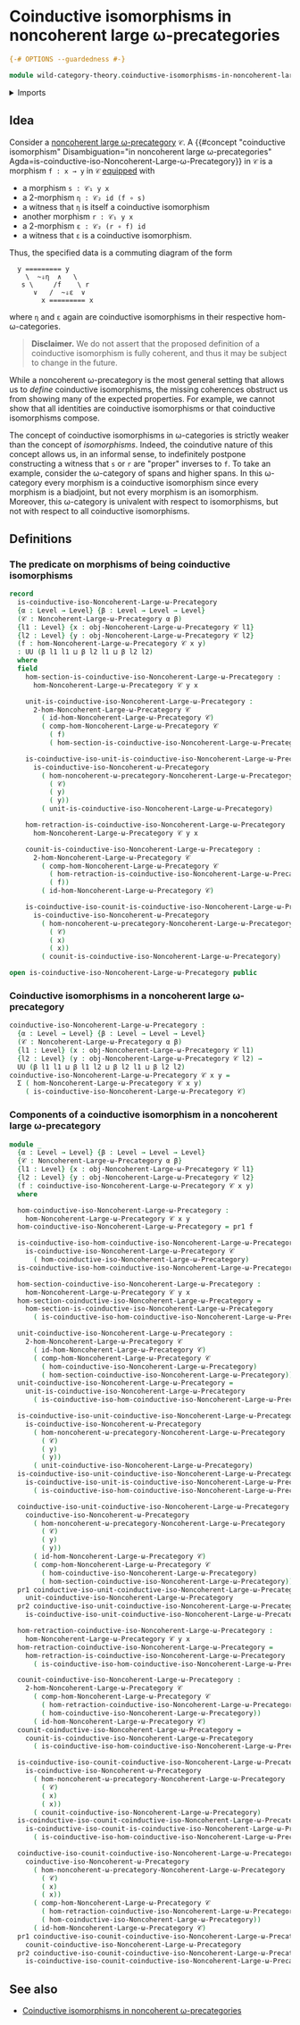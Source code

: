 # Coinductive isomorphisms in noncoherent large ω-precategories

```agda
{-# OPTIONS --guardedness #-}

module wild-category-theory.coinductive-isomorphisms-in-noncoherent-large-omega-precategories where
```

<details><summary>Imports</summary>

```agda
open import foundation.dependent-pair-types
open import foundation.universe-levels

open import wild-category-theory.coinductive-isomorphisms-in-noncoherent-omega-precategories
open import wild-category-theory.noncoherent-large-omega-precategories
```

</details>

## Idea

Consider a
[noncoherent large ω-precategory](wild-category-theory.noncoherent-large-omega-precategories.md)
`𝒞`. A
{{#concept "coinductive isomorphism" Disambiguation="in noncoherent large ω-precategories" Agda=is-coinductive-iso-Noncoherent-Large-ω-Precategory}}
in `𝒞` is a morphism `f : x → y` in `𝒞` [equipped](foundation.structure.md) with

- a morphism `s : 𝒞₁ y x`
- a $2$-morphism `η : 𝒞₂ id (f ∘ s)`
- a witness that `η` is itself a coinductive isomorphism
- another morphism `r : 𝒞₁ y x`
- a $2$-morphism `ε : 𝒞₂ (r ∘ f) id`
- a witness that `ε` is a coinductive isomorphism.

Thus, the specified data is a commuting diagram of the form

```text
  y ========= y
    \  ~⇓η  ∧   \
   s \     /f    \ r
      ∨   /  ~⇓ε  ∨
        x ========= x
```

where `η` and `ε` again are coinductive isomorphisms in their respective
hom-ω-categories.

> **Disclaimer.** We do not assert that the proposed definition of a coinductive
> isomorphism is fully coherent, and thus it may be subject to change in the
> future.

While a noncoherent ω-precategory is the most general setting that allows us to
_define_ coinductive isomorphisms, the missing coherences obstruct us from
showing many of the expected properties. For example, we cannot show that all
identities are coinductive isomorphisms or that coinductive isomorphisms
compose.

The concept of coinductive isomorphisms in ω-categories is strictly weaker than
the concept of _isomorphisms_. Indeed, the coindutive nature of this concept
allows us, in an informal sense, to indefinitely postpone constructing a witness
that `s` or `r` are "proper" inverses to `f`. To take an example, consider the
ω-category of spans and higher spans. In this ω-category every morphism is a
coinductive isomorphism since every morphism is a biadjoint, but not every
morphism is an isomorphism. Moreover, this ω-category is univalent with respect
to isomorphisms, but not with respect to all coinductive isomorphisms.

## Definitions

### The predicate on morphisms of being coinductive isomorphisms

```agda
record
  is-coinductive-iso-Noncoherent-Large-ω-Precategory
  {α : Level → Level} {β : Level → Level → Level}
  (𝒞 : Noncoherent-Large-ω-Precategory α β)
  {l1 : Level} {x : obj-Noncoherent-Large-ω-Precategory 𝒞 l1}
  {l2 : Level} {y : obj-Noncoherent-Large-ω-Precategory 𝒞 l2}
  (f : hom-Noncoherent-Large-ω-Precategory 𝒞 x y)
  : UU (β l1 l1 ⊔ β l2 l1 ⊔ β l2 l2)
  where
  field
    hom-section-is-coinductive-iso-Noncoherent-Large-ω-Precategory :
      hom-Noncoherent-Large-ω-Precategory 𝒞 y x

    unit-is-coinductive-iso-Noncoherent-Large-ω-Precategory :
      2-hom-Noncoherent-Large-ω-Precategory 𝒞
        ( id-hom-Noncoherent-Large-ω-Precategory 𝒞)
        ( comp-hom-Noncoherent-Large-ω-Precategory 𝒞
          ( f)
          ( hom-section-is-coinductive-iso-Noncoherent-Large-ω-Precategory))

    is-coinductive-iso-unit-is-coinductive-iso-Noncoherent-Large-ω-Precategory :
      is-coinductive-iso-Noncoherent-ω-Precategory
        ( hom-noncoherent-ω-precategory-Noncoherent-Large-ω-Precategory
          ( 𝒞)
          ( y)
          ( y))
        ( unit-is-coinductive-iso-Noncoherent-Large-ω-Precategory)

    hom-retraction-is-coinductive-iso-Noncoherent-Large-ω-Precategory :
      hom-Noncoherent-Large-ω-Precategory 𝒞 y x

    counit-is-coinductive-iso-Noncoherent-Large-ω-Precategory :
      2-hom-Noncoherent-Large-ω-Precategory 𝒞
        ( comp-hom-Noncoherent-Large-ω-Precategory 𝒞
          ( hom-retraction-is-coinductive-iso-Noncoherent-Large-ω-Precategory)
          ( f))
        ( id-hom-Noncoherent-Large-ω-Precategory 𝒞)

    is-coinductive-iso-counit-is-coinductive-iso-Noncoherent-Large-ω-Precategory :
      is-coinductive-iso-Noncoherent-ω-Precategory
        ( hom-noncoherent-ω-precategory-Noncoherent-Large-ω-Precategory
          ( 𝒞)
          ( x)
          ( x))
        ( counit-is-coinductive-iso-Noncoherent-Large-ω-Precategory)

open is-coinductive-iso-Noncoherent-Large-ω-Precategory public
```

### Coinductive isomorphisms in a noncoherent large ω-precategory

```agda
coinductive-iso-Noncoherent-Large-ω-Precategory :
  {α : Level → Level} {β : Level → Level → Level}
  (𝒞 : Noncoherent-Large-ω-Precategory α β)
  {l1 : Level} (x : obj-Noncoherent-Large-ω-Precategory 𝒞 l1)
  {l2 : Level} (y : obj-Noncoherent-Large-ω-Precategory 𝒞 l2) →
  UU (β l1 l1 ⊔ β l1 l2 ⊔ β l2 l1 ⊔ β l2 l2)
coinductive-iso-Noncoherent-Large-ω-Precategory 𝒞 x y =
  Σ ( hom-Noncoherent-Large-ω-Precategory 𝒞 x y)
    ( is-coinductive-iso-Noncoherent-Large-ω-Precategory 𝒞)
```

### Components of a coinductive isomorphism in a noncoherent large ω-precategory

```agda
module _
  {α : Level → Level} {β : Level → Level → Level}
  {𝒞 : Noncoherent-Large-ω-Precategory α β}
  {l1 : Level} {x : obj-Noncoherent-Large-ω-Precategory 𝒞 l1}
  {l2 : Level} {y : obj-Noncoherent-Large-ω-Precategory 𝒞 l2}
  (f : coinductive-iso-Noncoherent-Large-ω-Precategory 𝒞 x y)
  where

  hom-coinductive-iso-Noncoherent-Large-ω-Precategory :
    hom-Noncoherent-Large-ω-Precategory 𝒞 x y
  hom-coinductive-iso-Noncoherent-Large-ω-Precategory = pr1 f

  is-coinductive-iso-hom-coinductive-iso-Noncoherent-Large-ω-Precategory :
    is-coinductive-iso-Noncoherent-Large-ω-Precategory 𝒞
      ( hom-coinductive-iso-Noncoherent-Large-ω-Precategory)
  is-coinductive-iso-hom-coinductive-iso-Noncoherent-Large-ω-Precategory = pr2 f

  hom-section-coinductive-iso-Noncoherent-Large-ω-Precategory :
    hom-Noncoherent-Large-ω-Precategory 𝒞 y x
  hom-section-coinductive-iso-Noncoherent-Large-ω-Precategory =
    hom-section-is-coinductive-iso-Noncoherent-Large-ω-Precategory
      ( is-coinductive-iso-hom-coinductive-iso-Noncoherent-Large-ω-Precategory)

  unit-coinductive-iso-Noncoherent-Large-ω-Precategory :
    2-hom-Noncoherent-Large-ω-Precategory 𝒞
      ( id-hom-Noncoherent-Large-ω-Precategory 𝒞)
      ( comp-hom-Noncoherent-Large-ω-Precategory 𝒞
        ( hom-coinductive-iso-Noncoherent-Large-ω-Precategory)
        ( hom-section-coinductive-iso-Noncoherent-Large-ω-Precategory))
  unit-coinductive-iso-Noncoherent-Large-ω-Precategory =
    unit-is-coinductive-iso-Noncoherent-Large-ω-Precategory
      ( is-coinductive-iso-hom-coinductive-iso-Noncoherent-Large-ω-Precategory)

  is-coinductive-iso-unit-coinductive-iso-Noncoherent-Large-ω-Precategory :
    is-coinductive-iso-Noncoherent-ω-Precategory
      ( hom-noncoherent-ω-precategory-Noncoherent-Large-ω-Precategory
        ( 𝒞)
        ( y)
        ( y))
      ( unit-coinductive-iso-Noncoherent-Large-ω-Precategory)
  is-coinductive-iso-unit-coinductive-iso-Noncoherent-Large-ω-Precategory =
    is-coinductive-iso-unit-is-coinductive-iso-Noncoherent-Large-ω-Precategory
      ( is-coinductive-iso-hom-coinductive-iso-Noncoherent-Large-ω-Precategory)

  coinductive-iso-unit-coinductive-iso-Noncoherent-Large-ω-Precategory :
    coinductive-iso-Noncoherent-ω-Precategory
      ( hom-noncoherent-ω-precategory-Noncoherent-Large-ω-Precategory
        ( 𝒞)
        ( y)
        ( y))
      ( id-hom-Noncoherent-Large-ω-Precategory 𝒞)
      ( comp-hom-Noncoherent-Large-ω-Precategory 𝒞
        ( hom-coinductive-iso-Noncoherent-Large-ω-Precategory)
        ( hom-section-coinductive-iso-Noncoherent-Large-ω-Precategory))
  pr1 coinductive-iso-unit-coinductive-iso-Noncoherent-Large-ω-Precategory =
    unit-coinductive-iso-Noncoherent-Large-ω-Precategory
  pr2 coinductive-iso-unit-coinductive-iso-Noncoherent-Large-ω-Precategory =
    is-coinductive-iso-unit-coinductive-iso-Noncoherent-Large-ω-Precategory

  hom-retraction-coinductive-iso-Noncoherent-Large-ω-Precategory :
    hom-Noncoherent-Large-ω-Precategory 𝒞 y x
  hom-retraction-coinductive-iso-Noncoherent-Large-ω-Precategory =
    hom-retraction-is-coinductive-iso-Noncoherent-Large-ω-Precategory
      ( is-coinductive-iso-hom-coinductive-iso-Noncoherent-Large-ω-Precategory)

  counit-coinductive-iso-Noncoherent-Large-ω-Precategory :
    2-hom-Noncoherent-Large-ω-Precategory 𝒞
      ( comp-hom-Noncoherent-Large-ω-Precategory 𝒞
        ( hom-retraction-coinductive-iso-Noncoherent-Large-ω-Precategory)
        ( hom-coinductive-iso-Noncoherent-Large-ω-Precategory))
      ( id-hom-Noncoherent-Large-ω-Precategory 𝒞)
  counit-coinductive-iso-Noncoherent-Large-ω-Precategory =
    counit-is-coinductive-iso-Noncoherent-Large-ω-Precategory
      ( is-coinductive-iso-hom-coinductive-iso-Noncoherent-Large-ω-Precategory)

  is-coinductive-iso-counit-coinductive-iso-Noncoherent-Large-ω-Precategory :
    is-coinductive-iso-Noncoherent-ω-Precategory
      ( hom-noncoherent-ω-precategory-Noncoherent-Large-ω-Precategory
        ( 𝒞)
        ( x)
        ( x))
      ( counit-coinductive-iso-Noncoherent-Large-ω-Precategory)
  is-coinductive-iso-counit-coinductive-iso-Noncoherent-Large-ω-Precategory =
    is-coinductive-iso-counit-is-coinductive-iso-Noncoherent-Large-ω-Precategory
      ( is-coinductive-iso-hom-coinductive-iso-Noncoherent-Large-ω-Precategory)

  coinductive-iso-counit-coinductive-iso-Noncoherent-Large-ω-Precategory :
    coinductive-iso-Noncoherent-ω-Precategory
      ( hom-noncoherent-ω-precategory-Noncoherent-Large-ω-Precategory
        ( 𝒞)
        ( x)
        ( x))
      ( comp-hom-Noncoherent-Large-ω-Precategory 𝒞
        ( hom-retraction-coinductive-iso-Noncoherent-Large-ω-Precategory)
        ( hom-coinductive-iso-Noncoherent-Large-ω-Precategory))
      ( id-hom-Noncoherent-Large-ω-Precategory 𝒞)
  pr1 coinductive-iso-counit-coinductive-iso-Noncoherent-Large-ω-Precategory =
    counit-coinductive-iso-Noncoherent-Large-ω-Precategory
  pr2 coinductive-iso-counit-coinductive-iso-Noncoherent-Large-ω-Precategory =
    is-coinductive-iso-counit-coinductive-iso-Noncoherent-Large-ω-Precategory
```

## See also

- [Coinductive isomorphisms in noncoherent ω-precategories](wild-category-theory.coinductive-isomorphisms-in-noncoherent-omega-precategories.md)

